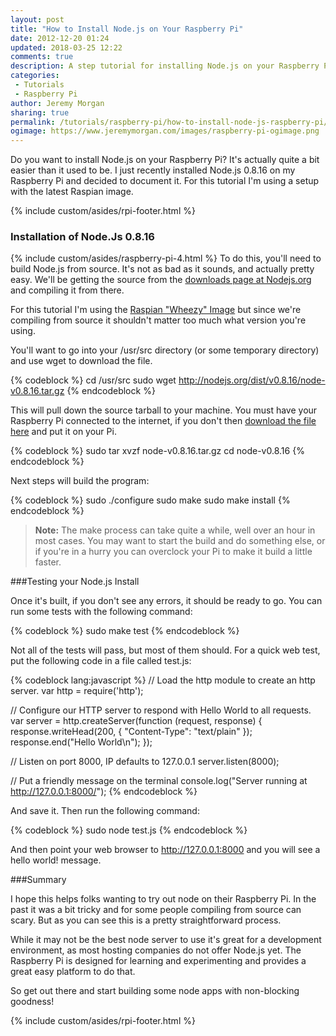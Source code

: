 ```yaml
---
layout: post
title: "How to Install Node.js on Your Raspberry Pi"
date: 2012-12-20 01:24
updated: 2018-03-25 12:22
comments: true
description: A step tutorial for installing Node.js on your Raspberry Pi
categories: 
 - Tutorials
 - Raspberry Pi
author: Jeremy Morgan
sharing: true
permalink: /tutorials/raspberry-pi/how-to-install-node-js-raspberry-pi/
ogimage: https://www.jeremymorgan.com/images/raspberry-pi-ogimage.png
---
```


Do you want to install Node.js on your Raspberry Pi? It's actually quite a bit easier than it used to be. I just recently installed Node.js 0.8.16 on my Raspberry Pi and decided to document it. For this tutorial I'm using a setup with the latest Raspian image. 

<!-- more -->
{% include custom/asides/rpi-footer.html %}
### Installation of Node.Js 0.8.16

{% include custom/asides/raspberry-pi-4.html %}
To do this, you'll need to build Node.js from source. It's not as bad as it sounds, and actually pretty easy. We'll be getting the source from the <a href="http://www.nodejs.org/download/" rel="nofollow">downloads page at Nodejs.org</a> and compiling it from there.

For this tutorial I'm using the <a href="http://www.raspberrypi.org/downloads" rel="nofollow">Raspian "Wheezy" Image</a> but since we're compiling from source it shouldn't matter too much what version you're using. 

You'll want to go into your /usr/src directory (or some temporary directory) and use wget to download the file. 

{% codeblock %}
cd /usr/src
sudo wget http://nodejs.org/dist/v0.8.16/node-v0.8.16.tar.gz
{% endcodeblock %}

This will pull down the source tarball to your machine. You must have your Raspberry Pi connected to the internet, if you don't then <a href="http://nodejs.org/dist/v0.8.16/node-v0.8.16.tar.gz" rel="nofollow">download the file here</a> and put it on your Pi. 

{% codeblock %}
sudo tar xvzf node-v0.8.16.tar.gz
cd node-v0.8.16
{% endcodeblock %}

Next steps will build the program:

{% codeblock %}
sudo ./configure
sudo make
sudo make install
{% endcodeblock %}

><strong>Note:</strong> The make process can take quite a while, well over an hour in most cases. You may want to start the build and do something else, or if you're in a hurry you can overclock your Pi to make it build a little faster. 

###Testing your Node.js Install

Once it's built, if you don't see any errors, it should be ready to go. You can run some tests with the following command:

{% codeblock %}
sudo make test
{% endcodeblock %}

Not all of the tests will pass, but most of them should. For a quick web test, put the following code in a file called test.js:

{% codeblock lang:javascript %}
// Load the http module to create an http server.
var http = require('http');

// Configure our HTTP server to respond with Hello World to all requests.
	var server = http.createServer(function (request, response) {
	response.writeHead(200, { "Content-Type": "text/plain" });
	response.end("Hello World\n");
});

// Listen on port 8000, IP defaults to 127.0.0.1
server.listen(8000);

// Put a friendly message on the terminal
console.log("Server running at http://127.0.0.1:8000/");
{% endcodeblock %}

And save it. Then run the following command:

{% codeblock %}
sudo node test.js
{% endcodeblock %}

And then point your web browser to http://127.0.0.1:8000 and you will see a hello world! message. 

###Summary

I hope this helps folks wanting to try out node on their Raspberry Pi. In the past it was a bit tricky and for some people compiling from source can scary. But as you can see this is a pretty straightforward process. 

While it may not be the best node server to use it's great for a development environment, as most hosting companies do not offer Node.js yet. The Raspberry Pi is designed for learning and experimenting and provides a great easy platform to do that. 

So get out there and start building some node apps with non-blocking goodness! 

{% include custom/asides/rpi-footer.html %}




